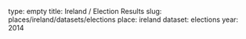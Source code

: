 type: empty
title: Ireland / Election Results
slug: places/ireland/datasets/elections
place: ireland
dataset: elections
year: 2014
